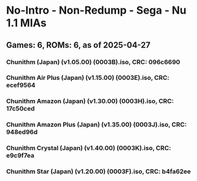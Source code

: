 # No-Intro - Non-Redump - Sega - Nu 1.1 MIAs
## Games: 6, ROMs: 6, as of 2025-04-27

### Chunithm (Japan) (v1.05.00) (0003B).iso, CRC: 096c6690
### Chunithm Air Plus (Japan) (v1.15.00) (0003E).iso, CRC: ecef9564
### Chunithm Amazon (Japan) (v1.30.00) (0003H).iso, CRC: 17c50ced
### Chunithm Amazon Plus (Japan) (v1.35.00) (0003J).iso, CRC: 948ed96d
### Chunithm Crystal (Japan) (v1.40.00) (0003K).iso, CRC: e9c9f7ea
### Chunithm Star (Japan) (v1.20.00) (0003F).iso, CRC: b4fa62ee
